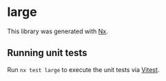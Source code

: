 # large

This library was generated with [Nx](https://nx.dev).

## Running unit tests

Run `nx test large` to execute the unit tests via [Vitest](https://vitest.dev/).
